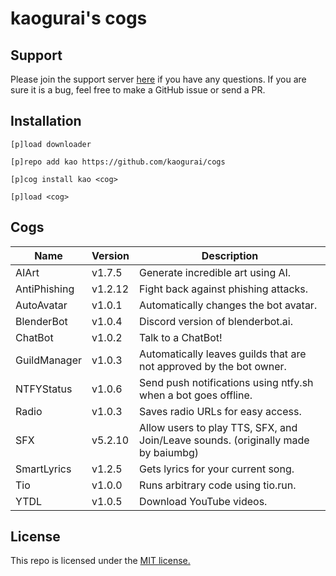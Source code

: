 # kaogurai's cogs

## Support
Please join the support server [here](https://discord.gg/p6ehU9qhg8) if you have any questions. If you are sure it is a bug, feel free to make a GitHub issue or send a PR.

## Installation
```
[p]load downloader

[p]repo add kao https://github.com/kaogurai/cogs

[p]cog install kao <cog>

[p]load <cog>
```

## Cogs
| Name | Version | Description |
|----------|--------|---------------------|
| AIArt | v1.7.5 | Generate incredible art using AI. |
| AntiPhishing | v1.2.12 | Fight back against phishing attacks. |
| AutoAvatar | v1.0.1 | Automatically changes the bot avatar. |
| BlenderBot | v1.0.4 | Discord version of blenderbot.ai. |
| ChatBot | v1.0.2 | Talk to a ChatBot! |
| GuildManager | v1.0.3 | Automatically leaves guilds that are not approved by the bot owner. |
| NTFYStatus | v1.0.6 | Send push notifications using ntfy.sh when a bot goes offline. |
| Radio | v1.0.3 | Saves radio URLs for easy access. |
| SFX | v5.2.10 | Allow users to play TTS, SFX, and Join/Leave sounds. (originally made by baiumbg) |
| SmartLyrics | v1.2.5 | Gets lyrics for your current song. |
| Tio | v1.0.0 | Runs arbitrary code using tio.run. |
| YTDL | v1.0.5 | Download YouTube videos. |

## License
This repo is licensed under the [MIT license.](https://github.com/kaogurai/cogs/blob/master/LICENSE)